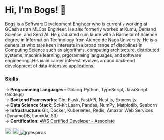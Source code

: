 Hi, I'm Bogs! 👋
===

Bogs is a Software Development Engineer who is currently working at GCash as an MLOps Engineer. He also formerly worked at Kumu, Demand Science, and Senti AI. He graduated cum laude with a Bachelor of Science degree in Information Technology from Ateneo de Naga University. He is a generalist who take keen interests in a broad range of disciplines in Computing Science such as algorithms, computing architecture, distributed systems, machine learning, prgoramming languages, and software engineering. His main career interest revolves around back-end development of data-intensive applications.

### Skills 
→ **Programming Languages:**: Golang, Python, TypeScript, JavaScript (Node.js)<br />
→ **Backend Frameworks**: Gin, Flask, FastAPI, Nest.js, Express.js <br />
→ **Data Science Stack**: Sci-kit Learn, Pandas, NumPy, Matplotlib, Seaborn<br />
→ **Infrastructure**: Git, Docker, Kubernetes, Redis, Amazon Web Services (DynamoDB, Lambda, S3)<br />
→ **Certification**: [AWS Certified Developer - Associate](https://www.credly.com/badges/00e18bea-b9ef-4a83-bf88-44a9f1886eab/linked_in) <br />


<!-- ![visitors](https://visitor-badge.glitch.me/badge?page_id=$jrpespinas) -->
<a href="https://www.linkedin.com/in/jrpespinas/" target="_blank"><img src="https://img.shields.io/badge/LinkedIn-0077B5?style=for-the-badge&logo=linkedin&logoColor=white" height=20></a>
<a href="mailto:jrpespinas@gmail.com?subject=Hi! Found you on Github!" rel="nofollow noreferrer"> <img src="https://img.shields.io/badge/Gmail-D14836?style=for-the-badge&logo=gmail&logoColor=white" height=20> </a> <img src="https://komarev.com/ghpvc/?username=jrpespinas" alt="jrpespinas" /> 

 


